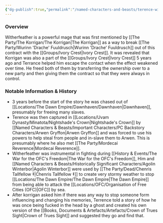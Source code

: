 ```yaml
---
{"dg-publish":true,"permalink":"/named-characters-and-beasts/terence-witherfeather/","tags":["NPC"],"noteIcon":""}
---
```



### Overview
Witherfeather is a powerful mage that was first mentioned by [[The Party/The Korrigan/The Korrigan\|The Korrigan]] as a way to break [[The Party/Wurinn 'Drache' Fuuldrusch\|Wurinn 'Drache' Fuuldrusch]] out of this contract with the [[Groups/Ivory Crest\|Ivory Crest]]. It was revealed that Korrigan was also a part of the [[Groups/Ivory Crest\|Ivory Crest]] 5 years ago and Terrance helped him escape the contact when the effect weakened over time. He freed both of them by transferring the ownership over to a new party and then giving them the contract so that they were always in control. 

### Notable Information & History 
- 3 years before the start of the story he was chased out of [[Locations/The Dawn Empire/Dawnhaven/Dawnhaven\|Dawnhaven]], presumably for freeing many slaves.
- Terence was then captured in [[Locations/Uvam Dynasty/Minatota/Nightshade's Crown\|Nightshade's Crown]] by [[Named Characters & Beasts/Important Characters/PC Backstory Characters/Arwen Gryffon\|Arwen Gryffon]] and was forced to use his powers to help steal from people and in-slave them to Arwen. This is presumably where he also met [[The Party/Mordecai Reverence\|Mordecai Reverence]]. 
- Witherfeather was instrumental in fighting during [[History & Events/The War for the OFC's Freedom\|The War for the OFC's Freedom]], Him and [[Named Characters & Beasts/Historically Significant  Characters/Agolin Winterbor\|Agolin Winterbor]] were used by [[The Party/Dead/Chenris Tallfellow ‡\|Chenris Tallfellow ‡]] to create very stormy weather to stop [[Locations/The Dawn Empire/The Dawn Empire\|The Dawn Empire]] from being able to attack the [[Locations/OFC/Organisation of Free Cities (OFC)\|OFC]] by sea. 
- After korrigan asked him if there was any way to stop someone form influencing and changing his memories, Terrence told a story of how he was once being fucked in the head by a ghost and created his own version of the [[Books, Documents & Artefacts/Artefacts/Crown of Trues Sight\|Crown of Trues Sight]] and suggested they go and find that.